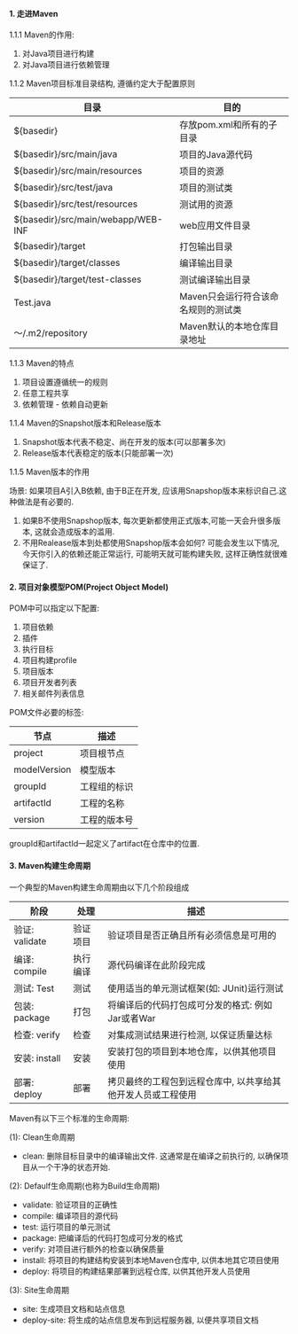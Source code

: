 #### 1. 走进Maven

1.1.1 Maven的作用:

1. 对Java项目进行构建
2. 对Java项目进行依赖管理

1.1.2 Maven项目标准目录结构, 遵循约定大于配置原则

| 目录                               | 目的                                |
| ---------------------------------- | ----------------------------------- |
| ${basedir}                         | 存放pom.xml和所有的子目录           |
| ${basedir}/src/main/java           | 项目的Java源代码                    |
| ${basedir}/src/main/resources      | 项目的资源                          |
| ${basedir}/src/test/java           | 项目的测试类                        |
| ${basedir}/src/test/resources      | 测试用的资源                        |
| ${basedir}/src/main/webapp/WEB-INF | web应用文件目录                     |
| ${basedir}/target                  | 打包输出目录                        |
| ${basedir}/target/classes          | 编译输出目录                        |
| ${basedir}/target/test-classes     | 测试编译输出目录                    |
| Test.java                          | Maven只会运行符合该命名规则的测试类 |
| ～/.m2/repository                  | Maven默认的本地仓库目录地址         |

1.1.3 Maven的特点

1. 项目设置遵循统一的规则
2. 任意工程共享
3. 依赖管理 - 依赖自动更新

1.1.4 Maven的Snapshot版本和Release版本

1. Snapshot版本代表不稳定、尚在开发的版本(可以部署多次)
2. Release版本代表稳定的版本(只能部署一次)

1.1.5 Maven版本的作用

场景: 如果项目A引入B依赖, 由于B正在开发, 应该用Snapshop版本来标识自己.这种做法是有必要的.

1. 如果B不使用Snapshop版本, 每次更新都使用正式版本,可能一天会升很多版本, 这就会造成版本的滥用.
2. 不用Realease版本到处都使用Snapshop版本会如何? 可能会发生以下情况, 今天你引入的依赖还能正常运行, 可能明天就可能构建失败, 这样正确性就很难保证了.



#### 2. 项目对象模型POM(Project Object Model)

POM中可以指定以下配置:

1. 项目依赖
2. 插件
3. 执行目标
4. 项目构建profile
5. 项目版本
6. 项目开发者列表
7. 相关邮件列表信息

POM文件必要的标签:

| 节点         | 描述         |
| ------------ | ------------ |
| project      | 项目根节点   |
| modelVersion | 模型版本     |
| groupId      | 工程组的标识 |
| artifactId   | 工程的名称   |
| version      | 工程的版本号 |

groupId和artifactId一起定义了artifact在仓库中的位置.



#### 3. Maven构建生命周期

一个典型的Maven构建生命周期由以下几个阶段组成

| 阶段           | 处理     | 描述                                                         |
| -------------- | -------- | ------------------------------------------------------------ |
| 验证: validate | 验证项目 | 验证项目是否正确且所有必须信息是可用的                       |
| 编译: compile  | 执行编译 | 源代码编译在此阶段完成                                       |
| 测试: Test     | 测试     | 使用适当的单元测试框架(如: JUnit)运行测试                    |
| 包装: package  | 打包     | 将编译后的代码打包成可分发的格式: 例如Jar或者War             |
| 检查: verify   | 检查     | 对集成测试结果进行检测, 以保证质量达标                       |
| 安装: install  | 安装     | 安装打包的项目到本地仓库，以供其他项目使用                   |
| 部署: deploy   | 部署     | 拷贝最终的工程包到远程仓库中, 以共享给其他开发人员或工程使用 |

Maven有以下三个标准的生命周期:

(1): Clean生命周期

- clean: 删除目标目录中的编译输出文件. 这通常是在编译之前执行的, 以确保项目从一个干净的状态开始.

(2): Defaulf生命周期(也称为Build生命周期)

- validate: 验证项目的正确性
- compile: 编译项目的源代码
- test: 运行项目的单元测试
- package: 把编译后的代码打包成可分发的格式
- verify: 对项目进行额外的检查以确保质量
- install: 将项目的构建结构安装到本地Maven仓库中, 以供本地其它项目使用
- deploy: 将项目的构建结果部署到远程仓库, 以供其他开发人员使用

(3): Site生命周期

- site: 生成项目文档和站点信息
- deploy-site: 将生成的站点信息发布到远程服务器, 以便共享项目文档





